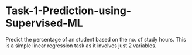 # Task-1-Prediction-using-Supervised-ML
Predict the percentage of an student based on the no. of study hours. This is a simple linear regression task as it involves just 2 variables.

